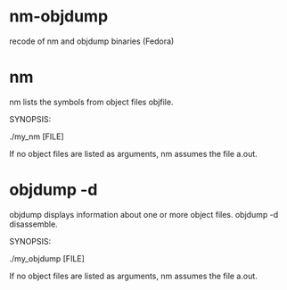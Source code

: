 nm-objdump
==========

recode of nm and objdump binaries (Fedora)

nm
==========

nm lists  the symbols from object files objfile.

SYNOPSIS:

./my_nm [FILE]

If no object files are listed as arguments, nm assumes the file a.out.

objdump -d
==========

objdump displays information about one or more object files.
objdump -d disassemble.

SYNOPSIS:

./my_objdump [FILE]

If no object files are listed as arguments, nm assumes the file a.out.